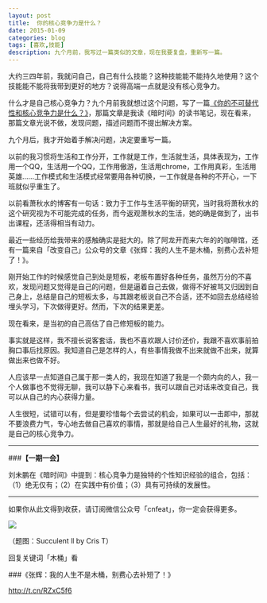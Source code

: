 ```yaml
---
layout: post
title:  你的核心竞争力是什么？
date: 2015-01-09
categories: blog
tags: [喜欢,技能]
description: 九个月前，我写过一篇类似的文章，现在我要复盘，重新写一篇。
---
```


大约三四年前，我就问自己，自己有什么技能？这种技能能不能持久地使用？这个技能能不能将我带到更好的地方？说得高端一点就是没有核心竞争力。

什么才是自己核心竞争力？九个月前我就想过这个问题，写了一篇[《你的不可替代性和核心竞争力是什么？》](http://xiaoyan.work/2014/03/25/2014-03-25-key-compititiveness/)，那篇文章是我读《暗时间》的读书笔记，现在看来，那篇文章光说不做，发现问题，描述问题而不提出解决方案。

九个月后，我才开始着手解决问题，决定要重写一篇。 

以前的我习惯将生活和工作分开，工作就是工作，生活就生活，具体表现为，工作用一个QQ，生活用一个QQ，工作用傲游，生活用chrome，工作用真彩，生活用英雄……工作模式和生活模式经常要用各种切换，一工作就是各种的不开心，一下班就似乎重生了。

以前看萧秋水的博客有一句话：致力于工作与生活平衡的研究，当时我将萧秋水的这个研究视为不可能完成的任务，而今返观萧秋水的生活，她的确是做到了，出书出课程，还活得相当有动力。

最近一些经历给我带来的感触确实是挺大的。除了阿龙开而来六年的的咖啡馆，还有一篇来自「改变自己」公众号的文章《张辉：我的人生不是木桶，别费心去补短了！》。

刚开始工作的时候感觉自己到处是短板，老板布置好各种任务，虽然万分的不喜欢，发现问题又觉得是自己的问题，但是逼着自己去做，做得不好被骂又归因到自己身上，总结是自己的短板太多，与其跟老板说自己不合适，还不如回去总结经验埋头学习，下次做得更好。然而，下次的结果更差。

现在看来，是当初的自己高估了自己修短板的能力。

事实就是这样，我不擅长说客套话，我也不喜欢跟人讨价还价，我跟不喜欢事前拍胸口事后找原因。我知道自己是怎样的人，有些事情我做不出来就做不出来，就算做出来也做不好。

人应该早一点知道自己属于那一类人的，我现在知道了我是一个颇内向的人，我一个人做事也不觉得无聊，我可以静下心来看书，我可以跟自己对话来改变自己，我可以从自己的内心获得力量。

人生很短，试错可以有，但是要珍惜每个去尝试的机会，如果可以一击即中，那就不要浪费力气，专心地去做自己喜欢的事情，那就是给自己人生最好的礼物，这就是自己的核心竞争力。

---

###**【一期一会】**

刘未鹏在《暗时间》中提到：核心竞争力是独特的个性知识经验的组合，包括：（1）绝无仅有；（2）在实践中有价值；（3）具有可持续的发展性。

----

如果你从此文得到收获，请订阅微信公众号「cnfeat」，你一定会获得更多。

![](http://7d9mjz.com1.z0.glb.clouddn.com/2014-12-15.jpg)

（题图：Succulent ll by Cris T）

回复关键词「木桶」看

###《张辉：我的人生不是木桶，别费心去补短了！》

http://t.cn/RZxC5f6








